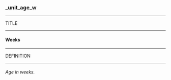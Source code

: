 ### _unit_age_w



------
TITLE

------

#### Weeks



------
DEFINITION

------

###### Age in weeks.